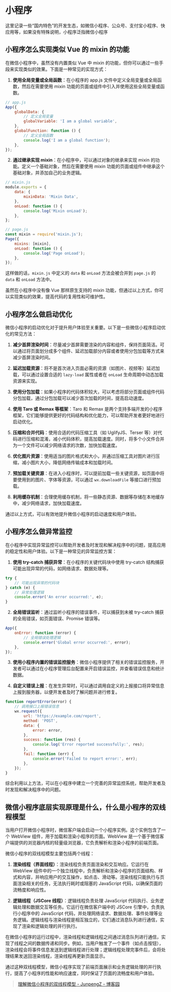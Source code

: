 # 小程序

这里记录一些“国内特色”的开发生态，如微信小程序、公众号、支付宝小程序、快应用等，如果没有特殊说明，小程序泛指微信小程序

## 小程序怎么实现类似 Vue 的 mixin 的功能

在微信小程序中，虽然没有内置类似 Vue 中 mixin 的功能，但你可以通过一些手段来实现类似的效果。下面是一种常见的实现方式：

1. **使用全局变量或全局函数**：在小程序的 app.js 文件中定义全局变量或全局函数，然后在需要使用 mixin 功能的页面或组件中引入并使用这些全局变量或函数。

```javascript
// app.js
App({
	globalData: {
		// 定义全局变量
		globalVariable: 'I am a global variable',
	},
	globalFunction: function () {
		// 定义全局函数
		console.log('I am a global function');
	},
});
```

2. **通过继承实现 mixin**：在小程序中，可以通过对象的继承来实现 mixin 的功能。定义一个基础对象，然后在需要使用 mixin 功能的页面或组件中继承这个基础对象，并添加自己的业务逻辑。

```javascript
// mixin.js
module.exports = {
	data: {
		mixinData: 'Mixin Data',
	},
	onLoad: function () {
		console.log('Mixin onLoad');
	},
};

// page.js
const mixin = require('mixin.js');
Page({
	mixins: [mixin],
	onLoad: function () {
		console.log('Page onLoad');
	},
});
```

这样做的话，`mixin.js` 中定义的 `data` 和 `onLoad` 方法会被合并到 `page.js` 的 `data` 和 `onLoad` 方法中。

虽然在小程序中没有像 Vue 那样原生支持的 mixin 功能，但通过以上方式，你可以实现类似的效果，提高代码的复用性和可维护性。

## 小程序怎么做启动优化

微信小程序的启动优化对于提升用户体验至关重要。以下是一些微信小程序启动优化的常见方法：

1. **减少首屏渲染时间**：尽量减少首屏需要渲染的内容和组件，保持页面简洁。可以通过将页面划分成多个组件、延迟加载部分内容或者使用分包加载等方式来减少首屏渲染时间。

2. **延迟加载资源**：将不是首次进入页面必需的资源（如图片、视频等）延迟加载，可以通过设置合适的 `lazy-load` 属性或者在 `onLoad` 生命周期中动态加载资源来实现。

3. **使用分包加载**：如果小程序的代码体积较大，可以考虑将部分页面或组件代码分包加载，通过分包加载可以减少首次加载的时间，提高启动速度。

4. **使用 Taro 或 Remax 等框架**：Taro 和 Remax 是两个支持多端开发的小程序框架，它们能够提供更好的代码结构和优化能力，可以帮助开发者更好地进行启动优化。

5. **压缩和合并代码**：使用合适的代码压缩工具（如 UglifyJS、Terser 等）对代码进行压缩和混淆，减小代码体积，提高加载速度。同时，将多个小文件合并为一个文件可以减少网络请求的次数，加快加载速度。

6. **优化图片资源**：使用适当的图片格式和大小，并通过压缩工具对图片进行压缩，减小图片大小，降低网络传输成本和加载时间。

7. **预加载关键资源**：在进入小程序时，可以提前加载一些关键资源，如页面中将要使用到的图片、字体等资源，可以通过 `wx.downloadFile` 等接口进行预加载。

8. **利用缓存机制**：合理使用缓存机制，将一些静态资源、数据等存储在本地缓存中，减少网络请求，加快加载速度。

通过以上方式，可以有效地提升微信小程序的启动速度和用户体验。

## 小程序怎么做异常监控

在小程序中实现异常监控可以帮助开发者及时发现和解决程序中的问题，提高应用的稳定性和用户体验。以下是一种常见的异常监控方案：

1. **使用 try-catch 捕获异常**：在小程序的关键代码块中使用 try-catch 结构捕获可能出现异常的代码，如网络请求、数据处理等。

```javascript
try {
	// 可能出现异常的代码块
} catch (e) {
	// 异常处理逻辑
	console.error('An error occurred:', e);
}
```

2. **全局错误监听**：通过监听小程序的错误事件，可以捕获到未被 try-catch 捕获的全局错误，如页面错误、Promise 错误等。

```javascript
App({
	onError: function (error) {
		// 全局错误处理逻辑
		console.error('Global error occurred:', error);
	},
});
```

3. **使用小程序内置的错误监控服务**：微信小程序提供了相关的错误监控服务，开发者可以通过在小程序管理后台配置来开启错误监控，并查看错误信息和统计数据。

4. **自定义错误上报**：在发生异常时，可以通过调用自定义的上报接口将异常信息上报到服务器，以便开发者及时了解问题并进行修复。

```javascript
function reportError(error) {
	// 调用接口上报错误信息
	wx.request({
		url: 'https://example.com/report',
		method: 'POST',
		data: {
			error: error,
		},
		success: function (res) {
			console.log('Error reported successfully:', res);
		},
		fail: function (err) {
			console.error('Failed to report error:', err);
		},
	});
}
```

综合利用以上方法，可以在小程序中建立一个完善的异常监控系统，帮助开发者及时发现和解决程序中的问题。

## 微信小程序底层实现原理是什么，什么是小程序的双线程模型

当用户打开微信小程序时，微信客户端会启动一个小程序实例。这个实例包含了一个 WebView 组件，用于加载和渲染小程序的页面。WebView 是一个基于微信客户端提供的浏览器内核的轻量级浏览器，它负责解析和渲染小程序的前端页面。

微信小程序的双线程模型主要包括两个线程：

1. **渲染线程（界面线程）**：渲染线程负责页面渲染和交互响应。它运行在 WebView 组件中的一个独立线程中，负责解析和渲染小程序的页面结构、样式和内容，并响应用户的交互操作，如点击、滑动等。渲染线程只能执行与页面渲染相关的任务，无法执行耗时或阻塞的 JavaScript 代码，以确保页面的流畅度和响应性。

2. **逻辑线程（JSCore 线程）**：逻辑线程负责处理 JavaScript 代码执行、业务逻辑处理和数据交互等任务。它运行在微信客户端中的 JSCore 引擎中，负责执行小程序中的 JavaScript 代码，并处理网络请求、数据处理、事件处理等业务逻辑。逻辑线程与渲染线程是相互独立的，它们通过消息队列进行通信，实现了渲染和逻辑处理的并行执行。

在微信小程序的运行过程中，渲染线程和逻辑线程之间通过消息队列进行通信，实现了线程之间的数据传递和同步。例如，当用户触发了一个事件（如点击按钮），渲染线程会将事件信息发送到逻辑线程进行处理；逻辑线程处理完事件后，会将处理结果发送回渲染线程，渲染线程再更新页面显示。

通过这种双线程模型，微信小程序实现了前端页面展示和业务逻辑处理的并行执行，提高了小程序的性能和响应速度，同时保证了页面的流畅度和用户体验。

> [理解微信小程序的双线程模型 - JunpengZ - 博客园](https://www.cnblogs.com/ihardcoder/p/14778013.html)
